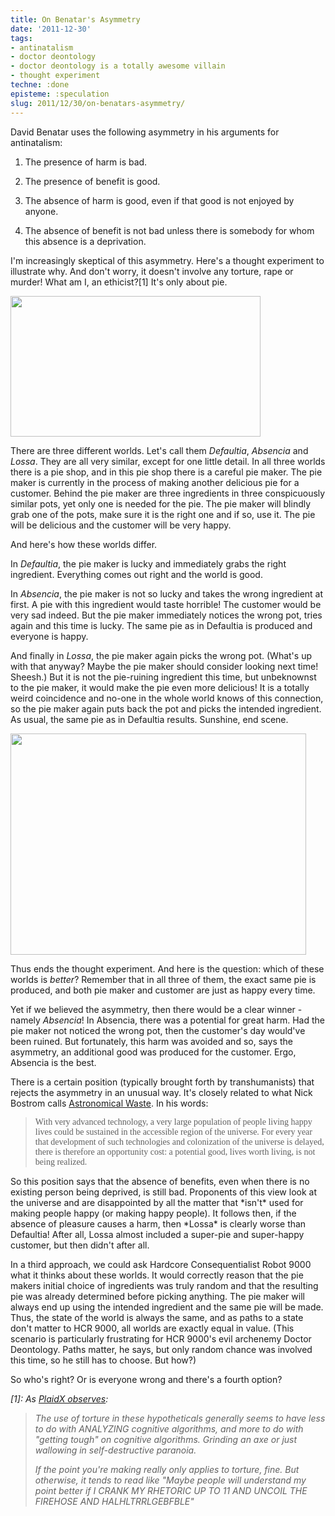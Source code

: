```yaml
---
title: On Benatar's Asymmetry
date: '2011-12-30'
tags:
- antinatalism
- doctor deontology
- doctor deontology is a totally awesome villain
- thought experiment
techne: :done
episteme: :speculation
slug: 2011/12/30/on-benatars-asymmetry/
---
```


David Benatar uses the following asymmetry in his arguments for antinatalism:

1. The presence of harm is bad.

2. The presence of benefit is good.

3. The absence of harm is good, even if that good is not enjoyed by anyone.

4. The absence of benefit is not bad unless there is somebody for whom this absence is a deprivation.

I'm increasingly skeptical of this asymmetry. Here's a thought experiment to illustrate why. And don't worry, it doesn't involve any torture, rape or murder! What am I, an ethicist?[1] It's only about pie.

<img class="aligncenter" src="http://images.wikia.com/pushingdaisies/images/6/6f/The_Pie_Hole_at_Day2.jpg" alt="" width="400" height="225" />

There are three different worlds. Let's call them *Defaultia*, *Absencia* and *Lossa*. They are all very similar, except for one little detail. In all three worlds there is a pie shop, and in this pie shop there is a careful pie maker. The pie maker is currently in the process of making another delicious pie for a customer. Behind the pie maker are three ingredients in three conspicuously similar pots, yet only one is needed for the pie. The pie maker will blindly grab one of the pots, make sure it is the right one and if so, use it. The pie will be delicious and the customer will be very happy.

And here's how these worlds differ.

In *Defaultia*, the pie maker is lucky and immediately grabs the right ingredient. Everything comes out right and the world is good.

In *Absencia*, the pie maker is not so lucky and takes the wrong ingredient at first. A pie with this ingredient would taste horrible! The customer would be very sad indeed. But the pie maker immediately notices the wrong pot, tries again and this time is lucky. The same pie as in Defaultia is produced and everyone is happy.

And finally in *Lossa*, the pie maker again picks the wrong pot. (What's up with that anyway? Maybe the pie maker should consider looking next time! Sheesh.) But it is not the pie-ruining ingredient this time, but unbeknownst to the pie maker, it would make the pie even more delicious! It is a totally weird coincidence and no-one in the whole world knows of this connection, so the pie maker again puts back the pot and picks the intended ingredient. As usual, the same pie as in Defaultia results. Sunshine, end scene.

<img class="aligncenter" src="http://imgc.allpostersimages.com/images/P-473-488-90/17/1723/GS53D00Z/posters/philip-enticknap-sonnenblumenfeld-umbrien.jpg" alt="" width="473" height="354" />

Thus ends the thought experiment. And here is the question: which of these worlds is *better*? Remember that in all three of them, the exact same pie is produced, and both pie maker and customer are just as happy every time.

Yet if we believed the asymmetry, then there would be a clear winner - namely *Absencia*! In Absencia, there was a potential for great harm. Had the pie maker not noticed the wrong pot, then the customer's day would've been ruined. But fortunately, this harm was avoided and so, says the asymmetry, an additional good was produced for the customer. Ergo, Absencia is the best.

There is a certain position (typically brought forth by transhumanists) that rejects the asymmetry in an unusual way. It's closely related to what Nick Bostrom calls <a href="http://www.nickbostrom.com/astronomical/waste.html">Astronomical Waste</a>. In his words:
<blockquote><span style="font-family: Times New Roman,Times,serif;"><span style="font-family: Times New Roman,Times,serif;">With very advanced technology, a very large population of people living happy lives could be sustained in the accessible region of the universe.</span> For every year that development of such technologies and colonization of the universe is delayed, there is therefore an opportunity cost: a potential good, lives worth living, is not being realized.</span></blockquote>
So this position says that the absence of benefits, even when there is no existing person being deprived, is still bad. Proponents of this view look at the universe and are disappointed by all the matter that *isn't* used for making people happy (or making happy people). It follows then, if the absence of pleasure causes a harm, then *Lossa* is clearly worse than Defaultia! After all, Lossa almost included a super-pie and super-happy customer, but then didn't after all.

In a third approach, we could ask Hardcore Consequentialist Robot 9000 what it thinks about these worlds. It would correctly reason that the pie makers initial choice of ingredients was truly random and that the resulting pie was already determined before picking anything. The pie maker will always end up using the intended ingredient and the same pie will be made. Thus, the state of the world is always the same, and as paths to a state don't matter to HCR 9000, all worlds are exactly equal in value. (This scenario is particularly frustrating for HCR 9000's evil archenemy Doctor Deontology. Paths matter, he says, but only random chance was involved this time, so he still has to choose. But how?)

So who's right? Or is everyone wrong and there's a fourth option?

<em>\[1\]: As <a href="http://lesswrong.com/lw/5ro/what_bothers_you_about_less_wrong/47ph">PlaidX observes</a>:</em>
<blockquote><em>The use of torture in these hypotheticals generally seems to have less to do with ANALYZING cognitive algorithms, and more to do with "getting tough" on cognitive algorithms. Grinding an axe or just wallowing in self-destructive paranoia.</em>

<em>If the point you're making really only applies to torture, fine. But otherwise, it tends to read like "Maybe people will understand my point better if I CRANK MY RHETORIC UP TO 11 AND UNCOIL THE FIREHOSE AND HALHLTRRLGEBFBLE"</em></blockquote>